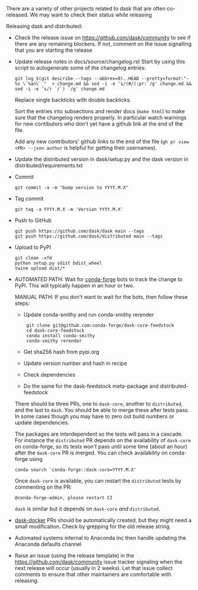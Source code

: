 There are a variety of other projects related to dask that are often
co-released.  We may want to check their status while releasing


Releasing dask and distributed:

*   Check the release issue on https://github.com/dask/community to see if there 
    are any remaining blockers. If not, comment on the issue signalling that you
    are starting the release


*   Update release notes in docs/source/changelog.rst
    Start by using this script to autogenerate some of the changelog entries:
        
        git log $(git describe --tags --abbrev=0)..HEAD --pretty=format:"- %s \`%an\`_"  > change.md && sed -i -e 's/(#/(:pr:`/g' change.md && sed -i -e 's/) `/`) `/g' change.md

    Replace single backticks with double backticks. 

    Sort the entries into subsections and render docs (``make html``) to make 
    sure that the changelog renders properly. In particular watch warnings for
    new contibutors who don't yet have a github link at the end of the file.

    Add any new contributors' github links to the end of the file 
    (``gh pr view <PR> --json author`` is helpful for getting their usernames).

*   Update the distributed version in dask/setup.py and the dask version
    in distributed/requirements.txt

*   Commit

        git commit -a -m "bump version to YYYY.M.X"

*   Tag commit

        git tag -a YYYY.M.X -m 'Version YYYY.M.X'

*   Push to GitHub

        git push https://github.com/dask/dask main --tags
        git push https://github.com/dask/distributed main --tags

*   Upload to PyPI

        git clean -xfd
        python setup.py sdist bdist_wheel
        twine upload dist/*

*   AUTOMATED PATH: Wait for [conda-forge](https://conda-forge.github.io) bots to track the
    change to PyPI. This will typically happen in an hour or two.

    MANUAL PATH: If you don't want to wait for the bots, then follow these steps:
    *  Update conda-smithy and run conda-smithy rerender

            git clone git@github.com:conda-forge/dask-core-feedstock
            cd dask-core-feedstock
            conda install conda-smithy
            conda-smithy rerender

    *  Get sha256 hash from pypi.org
    *  Update version number and hash in recipe
    *  Check dependencies
    *  Do the same for the dask-feedstock meta-package and distributed-feedstock

    There should be three PRs, one to `dask-core`, another to `distributed`, and the 
    last to `dask`. You should be able to merge these after tests pass. In some cases 
    though you may have to zero out build numbers or update dependencies.

    The packages are interdependent so the tests will pass in a cascade. For instance
    the  `distributed` PR depends on the availability of `dask-core` on conda-forge, so 
    its tests won't pass until some time (about an hour) after the `dask-core` PR is merged. 
    You can check availability on conda-forge using 
        
        conda search 'conda-forge::dask-core=YYYY.M.X'
    
    Once `dask-core` is available, you can restart the `distributed` tests by commenting 
    on the PR:

        @conda-forge-admin, please restart CI
    
    `dask` is similar but it depends on `dask-core` _and_ `distributed`.

*   [dask-docker](https://github.com/dask/dask-docker) PRs should be automatically created, 
    but they might need a small modification. Check by grepping for the old release string.

*   Automated systems internal to Anaconda Inc then handle updating the
    Anaconda defaults channel

*   Raise an issue (using the release template) in the https://github.com/dask/community 
    issue tracker signaling when the next release will occur (usually in 2 weeks). 
    Let that issue collect comments to ensure that other maintainers are comfortable
    with releasing.
